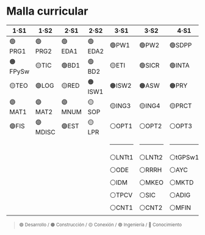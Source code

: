 # Malla curricular

<div align=center>

| 1·S1 | 1·S2 | 2·S1 | 2·S2 | 3·S1 | 3·S2 | 4·S1 | 4·S2 |
|-|-|-|-|-|-|-|-|
|🟢PRG1   |🟢PRG2   |🟢EDA1   |🟢EDA2   |🟢PW1    |🟢PW2    |🟢SDPP   |🟠TFG    |
|🟠FPySw  |🟡TIC    |🟢BD1    |🟢BD2    |🟡ETI    |🟢SICR   |🟢INTA   |         |
|🟡TEO    |🟣LOG    |🟡RED    |🟠ISW1   |🟠ISW2   |🟠ASW    |🟠PRY    |🟠DSI    |
|🟣MAT1   |🟣MAT2   |🟣MNUM   |🟡SOP    |🟡ING3   |🟡ING4   |🟡PRCT   |🟡EEE    |
|🟣FIS    |🟣MDISC  |🟣EST    |🟡LPR    |⚪️OPT1   |⚪️OPT2   |⚪️OPT3   |⚪️OPT4   |
|         |         |         |         | <hr/>   | <hr/>   | <hr/>   | <hr/>   |
|         |         |         |         |⚪️LNTt1  |⚪️LNTt2  |⚪️tGPSw1 |⚪️tGPSw2 |
|         |         |         |         |⚪️ODE    |⚪️RRRH   |⚪️AYC    |⚪️APL    |
|         |         |         |         |⚪️IDM    |⚪️MKEO   |⚪️MKTD   |⚪️CCI    |
|         |         |         |         |⚪️TPCV   |⚪️SIC    |⚪️ADIG   |⚪️CPM    |
|         |         |         |         |⚪️CNT1   |⚪️CNT2   |⚪️MFIN   |⚪️AEF    |

</div>

<sub>

> 🟢 Desarrollo / 🟠 Construcción / 🟡 Conexión / 🟣 Ingeniería / 🔵 Conocimiento

</sub>
